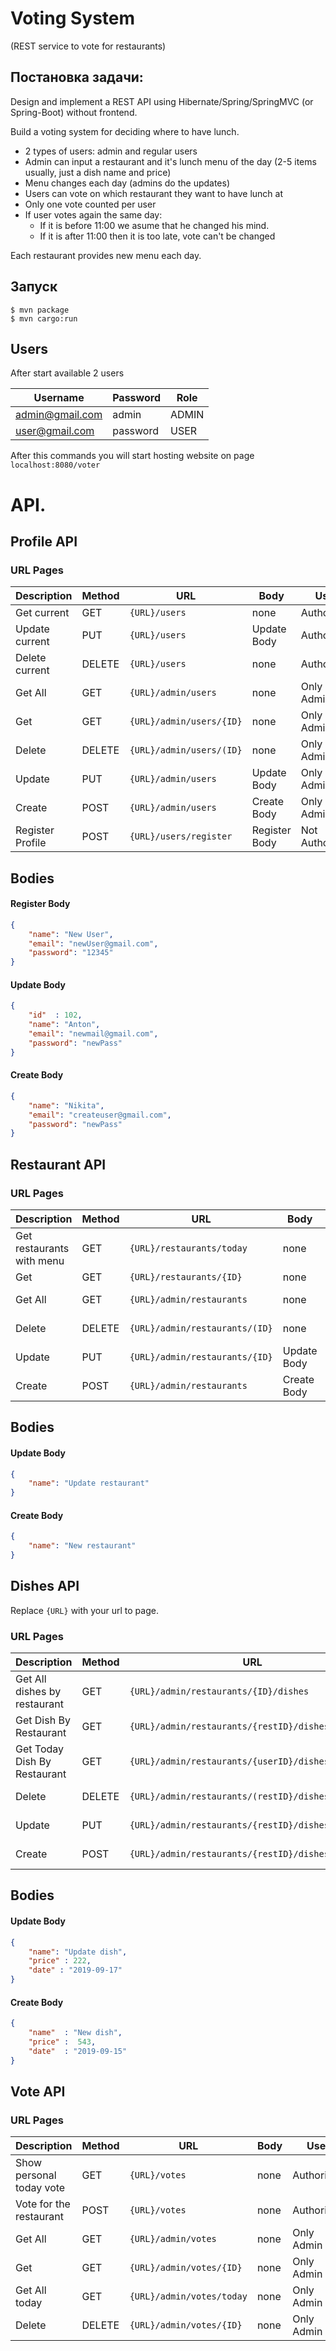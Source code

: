 # Voting System 
(REST service to vote for restaurants)

<h2>Постановка задачи:</h2>

Design and implement a REST API using Hibernate/Spring/SpringMVC (or Spring-Boot) without frontend.

Build a voting system for deciding where to have lunch.

* 2 types of users: admin and regular users
* Admin can input a restaurant and it's lunch menu of the day (2-5 items usually, just a dish name and price)
* Menu changes each day (admins do the updates)
* Users can vote on which restaurant they want to have lunch at
* Only one vote counted per user
* If user votes again the same day:
    - If it is before 11:00 we asume that he changed his mind.
    - If it is after 11:00 then it is too late, vote can't be changed
    
Each restaurant provides new menu each day.

## Запуск
```
$ mvn package
$ mvn cargo:run
```

## Users
After start available 2 users

Username | Password | Role
-------- | -------- | ----
admin@gmail.com | admin | ADMIN
user@gmail.com | password | USER
After this commands you will start hosting website on page `localhost:8080/voter`

# API.

## Profile API

### URL Pages 

Description | Method | URL | Body | User
----------- | ------ | --- | ---- | ----
Get current | GET | `{URL}/users` | none | Authorized
Update current | PUT | `{URL}/users` | Update Body | Authorized
Delete current | DELETE | `{URL}/users` | none | Authorized
Get All |GET |`{URL}/admin/users` | none |Only Admin
Get  | GET | `{URL}/admin/users/{ID}` | none | Only Admin
Delete  | DELETE | `{URL}/admin/users/(ID}` | none | Only Admin
Update | PUT | `{URL}/admin/users` |Update Body| Only Admin
Create | POST | `{URL}/admin/users` | Create Body | Only Admin
Register Profile | POST | `{URL}/users/register` | Register Body | Not Authorized

## Bodies
#### Register Body
```json
{
    "name": "New User",
    "email": "newUser@gmail.com",
    "password": "12345"
}
```

#### Update Body
```json
{
    "id"  : 102,
    "name": "Anton",
    "email": "newmail@gmail.com",
    "password": "newPass"
}
```

#### Create Body
```json
{
    "name": "Nikita",
    "email": "createuser@gmail.com",
    "password": "newPass"
}
```

## Restaurant API

### URL Pages 

Description | Method | URL | Body | User
----------- | ------ | --- | ---- | ----
Get restaurants with menu | GET | `{URL}/restaurants/today` | none | Authorized
Get | GET | `{URL}/restaurants/{ID}` | none | Authorized
Get All |GET |`{URL}/admin/restaurants` | none |Only Admin
Delete  | DELETE | `{URL}/admin/restaurants/(ID}` | none | Only Admin
Update | PUT | `{URL}/admin/restaurants/{ID}` | Update Body |Only Admin
Create | POST | `{URL}/admin/restaurants` | Create Body | Only Admin

## Bodies
#### Update Body
```json
{
    "name": "Update restaurant"
}
```

#### Create Body
```json
{
    "name": "New restaurant"
}
```

## Dishes API
Replace `{URL}` with your url to page.

### URL Pages 

Description | Method | URL | Body | User
----------- | ------ | --- | ---- | ----
Get All dishes by restaurant | GET | `{URL}/admin/restaurants/{ID}/dishes` | none | Only Admin
Get Dish By Restaurant| GET | `{URL}/admin/restaurants/{restID}/dishes/{dishID}` | none | Only Admin
Get Today Dish By Restaurant  |GET |`{URL}/admin/restaurants/{userID}/dishes/today` | none |Only Admin
Delete  | DELETE | `{URL}/admin/restaurants/(restID}/dishes/{dishID}` | none | Only Admin
Update | PUT | `{URL}/admin/restaurants/{restID}/dishes/{dishID}` | Update Body |Only Admin
Create | POST | `{URL}/admin/restaurants/{restID}/dishes` | Create Body | Only Admin

## Bodies
#### Update Body
```json
{
    "name": "Update dish",
    "price" : 222,
    "date" : "2019-09-17"
}
```

#### Create Body
```json
{
    "name"  : "New dish",
    "price" :  543,
    "date"  : "2019-09-15"
}
```

## Vote API


### URL Pages 

Description | Method | URL | Body | User
----------- | ------ | --- | ---- | ----
Show personal today vote | GET | `{URL}/votes` | none | Authorized
Vote for the restaurant| POST | `{URL}/votes` | none | Authorized
Get All  |GET |`{URL}/admin/votes` | none |Only Admin
Get  | GET | `{URL}/admin/votes/{ID}` | none | Only Admin
Get All today | GET | `{URL}/admin/votes/today` | none |Only Admin
Delete | DELETE | `{URL}/admin/votes/{ID}` | none | Only Admin
